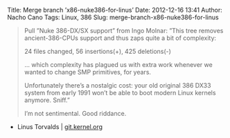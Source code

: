 Title: Merge branch ’x86-nuke386-for-linus’
Date: 2012-12-16 13:41
Author: Nacho Cano
Tags: Linux, 386
Slug: merge-branch-x86-nuke386-for-linus

> Pull ”Nuke 386-DX/SX support” from Ingo Molnar: ”This tree removes
> ancient-386-CPUs support and thus zaps quite a bit of complexity:
>
> 24 files changed, 56 insertions(+), 425 deletions(-)
>
> ... which complexity has plagued us with extra work whenever we wanted to
> change SMP primitives, for years.
>
> Unfortunately there’s a nostalgic cost: your old original 386 DX33 system
> from early 1991 won’t be able to boot modern Linux kernels anymore. Sniff.”
>
> I’m not sentimental. Good riddance.

- Linus Torvalds | [git.kernel.org][]

  [git.kernel.org]: http://git.kernel.org/?p=linux/kernel/git/torvalds/linux.git;a=commit;h=743aa456c1834f76982af44e8b71d1a0b2a82e21
    "Merge branch 'x86-nuke386-for-linus'"
